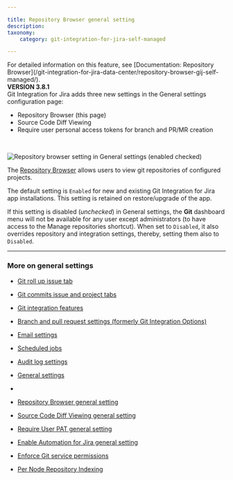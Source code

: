 ```yaml
---

title: Repository Browser general setting
description:
taxonomy:
    category: git-integration-for-jira-self-managed

---
```


<div class="bbb-callout bbb--info">
    <div class="irow">
    <div class="ilogobox">
        <span class="logoimg"></span>
    </div>
    <div class="imsgbox">
        For detailed information on this feature, see [Documentation: Repository Browser](/git-integration-for-jira-data-center/repository-browser-gij-self-managed/).
    </div>
    </div>
</div>

<div class="bbb-callout bbb--tip">
    <div class="irow">
    <div class="ilogobox">
        <span class="logoimg"></span>
    </div>
    <div class="imsgbox">
        <b>VERSION 3.8.1</b><br>
        Git Integration for Jira adds three new settings in the General settings configuration page:
        <ul>
            <li>Repository Browser (this page)</li>
            <li>Source Code Diff Viewing</li>
            <li>Require user personal access tokens for branch and PR/MR creation</li>
        </ul>  
    </div>
    </div>
</div>
<br>

![Repository browser setting in General settings (enabled checked)](https://bigbrassband.atlassian.net/wiki/download/thumbnails/1947140158/gitserver-gencfg-repo-browser.png?version=1&modificationDate=1631802543905&cacheVersion=1&api=v2&width=442&height=89)

The [Repository Browser](/git-integration-for-jira-data-center/repository-browser-gij-self-managed/) allows users to view git repositories of configured projects.

The default setting is `Enabled` for new and existing Git Integration for Jira app installations. This setting is retained on restore/upgrade of the app.

If this setting is disabled (_unchecked_) in General settings, the **Git** dashboard menu will not be available for any user except administrators (to have access to the Manage repositories shortcut). When set to `Disabled`, it also overrides repository and integration settings, thereby, setting them also to `Disabled`.

* * *

### More on general settings

*   [Git roll up issue tab](/git-integration-for-jira-data-center/git-roll-up-issue-tab-gij-self-managed/)

*   [Git commits issue and project tabs](/git-integration-for-jira-data-center/git-commits-issue-and-project-tabs-gij-self-managed/)

*   [Git integration features](/git-integration-for-jira-data-center/git-integration-features-gij-self-managed/)

*   [Branch and pull request settings (formerly Git Integration Options)](/git-integration-for-jira-data-center/branch-and-pull-request-settings-formerly-git-integration-options-gij-self-managed)

*   [Email settings](/git-integration-for-jira-data-center/email-settings-gij-self-managed/)

*   [Scheduled jobs](/git-integration-for-jira-data-center/scheduled-jobs-gij-self-managed/)

*   [Audit log settings](/git-integration-for-jira-data-center/audit-log-settings-gij-self-managed/)

*   [General settings](/git-integration-for-jira-data-center/general-settings-gij-self-managed/)
*   
*   [Repository Browser general setting](/git-integration-for-jira-data-center/repository-browser-general-setting-gij-self-managed/)

*   [Source Code Diff Viewing general setting](/git-integration-for-jira-data-center/source-code-diff-viewing-general-setting-gij-self-managed/)

*   [Require User PAT general setting](/git-integration-for-jira-data-center/require-user-pat-general-setting-gij-self-managed/)

*   [Enable Automation for Jira general setting](/git-integration-for-jira-data-center/Enable-automation-for-jira-general-setting/)

*   [Enforce Git service permissions](/git-integration-for-jira-data-center/enforce-git-service-permissions-gij-self-managed/)

*   [Per Node Repository Indexing](/git-integration-for-jira-data-center/per-node-repository-indexing-gij-self-managed/)

